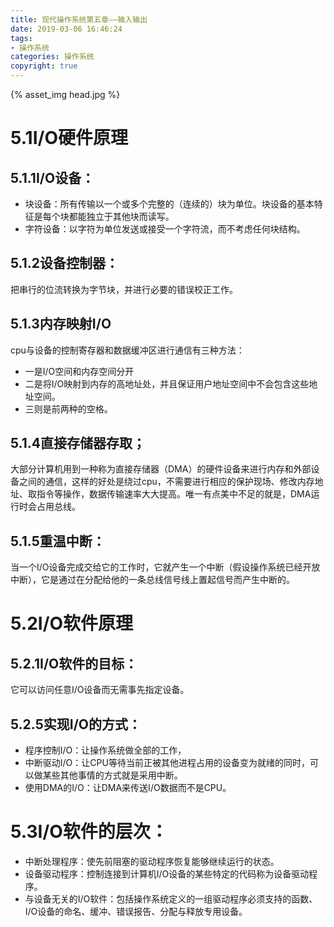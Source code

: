 ```yaml
---
title: 现代操作系统第五章——输入输出
date: 2019-03-06 16:46:24
tags: 
- 操作系统
categories: 操作系统
copyright: true
---
```


{% asset_img head.jpg %}
<!--more-->
# 5.1I/O硬件原理
## 5.1.1I/O设备：
-    块设备：所有传输以一个或多个完整的（连续的）块为单位。块设备的基本特征是每个块都能独立于其他块而读写。
-    字符设备：以字符为单位发送或接受一个字符流，而不考虑任何块结构。
## 5.1.2设备控制器：
把串行的位流转换为字节块，并进行必要的错误校正工作。
## 5.1.3内存映射I/O
cpu与设备的控制寄存器和数据缓冲区进行通信有三种方法：
-    一是I/O空间和内存空间分开
-    二是将I/O映射到内存的高地址处，并且保证用户地址空间中不会包含这些地址空间。
-    三则是前两种的空格。
## 5.1.4直接存储器存取；
大部分计算机用到一种称为直接存储器（DMA）的硬件设备来进行内存和外部设备之间的通信，这样的好处是绕过cpu，不需要进行相应的保护现场、修改内存地址、取指令等操作，数据传输速率大大提高。唯一有点美中不足的就是，DMA运行时会占用总线。
## 5.1.5重温中断：
当一个I/O设备完成交给它的工作时，它就产生一个中断（假设操作系统已经开放中断），它是通过在分配给他的一条总线信号线上置起信号而产生中断的。
# 5.2I/O软件原理
## 5.2.1I/O软件的目标：
它可以访问任意I/O设备而无需事先指定设备。
## 5.2.5实现I/O的方式：
-    程序控制I/O：让操作系统做全部的工作，
-    中断驱动I/O：让CPU等待当前正被其他进程占用的设备变为就绪的同时，可以做某些其他事情的方式就是采用中断。
-    使用DMA的I/O：让DMA来传送I/O数据而不是CPU。
# 5.3I/O软件的层次：
-    中断处理程序：使先前阻塞的驱动程序恢复能够继续运行的状态。
-    设备驱动程序：控制连接到计算机I/O设备的某些特定的代码称为设备驱动程序。
-    与设备无关的I/O软件：包括操作系统定义的一组驱动程序必须支持的函数、I/O设备的命名、缓冲、错误报告、分配与释放专用设备。
